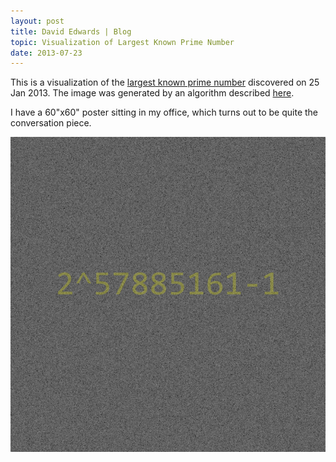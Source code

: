 ```yaml
---
layout: post
title: David Edwards | Blog
topic: Visualization of Largest Known Prime Number
date: 2013-07-23
---
```

This is a visualization of the [largest known prime number](https://en.wikipedia.org/wiki/Largest_known_prime_number) discovered
on 25 Jan 2013. The image was generated by an algorithm described [here](https://github.com/davidledwards/huge-prime).

I have a 60"x60" poster sitting in my office, which turns out to be quite the conversation piece.

[![Largest Known Prime Number](/images/largest-known-prime.png)](https://github.com/davidledwards/huge-prime/raw/master/huge-prime.png "Largest Known Prime Number")
